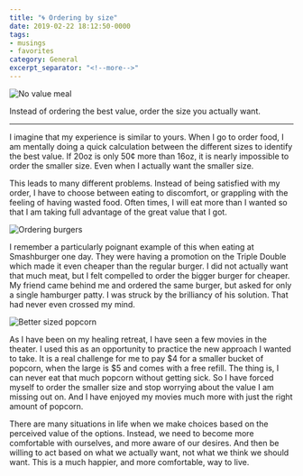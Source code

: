 ```yaml
---
title: "🌀 Ordering by size"
date: 2019-02-22 18:12:50-0000
tags:
- musings
- favorites
category: General
excerpt_separator: "<!--more-->"
---
```


<img src="https://www.bennorris.blog/uploads/2019/8e67eaa05c.png" alt="No value meal" />

Instead of ordering the best value, order the size you actually want.

<!--more-->
***

I imagine that my experience is similar to yours. When I go to order food, I am mentally doing a quick calculation between the different sizes to identify the best value. If 20oz is only 50¢ more than 16oz, it is nearly impossible to order the smaller size. Even when I actually want the smaller size.

This leads to many different problems. Instead of being satisfied with my order, I have to choose between eating to discomfort, or grappling with the feeling of having wasted food. Often times, I will eat more than I wanted so that I am taking full advantage of the great value that I got.

<img src="https://www.bennorris.blog/uploads/2019/1a54eebffc.png" alt="Ordering burgers" />

I remember a particularly poignant example of this when eating at Smashburger one day. They were having a promotion on the Triple Double which made it even cheaper than the regular burger. I did not actually want that much meat, but I felt compelled to order the bigger burger for cheaper. My friend came behind me and ordered the same burger, but asked for only a single hamburger patty. I was struck by the brilliancy of his solution. That had never even crossed my mind.

<img src="https://www.bennorris.blog/uploads/2019/0bb08f19f8.png" alt="Better sized popcorn" />

As I have been on my healing retreat, I have seen a few movies in the theater. I used this as an opportunity to practice the new approach I wanted to take. It is a real challenge for me to pay $4 for a smaller bucket of popcorn, when the large is $5 and comes with a free refill. The thing is, I can never eat that much popcorn without getting sick. So I have forced myself to order the smaller size and stop worrying about the value I am missing out on. And I have enjoyed my movies much more with just the right amount of popcorn.

There are many situations in life when we make choices based on the perceived value of the options. Instead, we need to become more comfortable with ourselves, and more aware of our desires. And then be willing to act based on what we actually want, not what we think we should want. This is a much happier, and more comfortable, way to live.